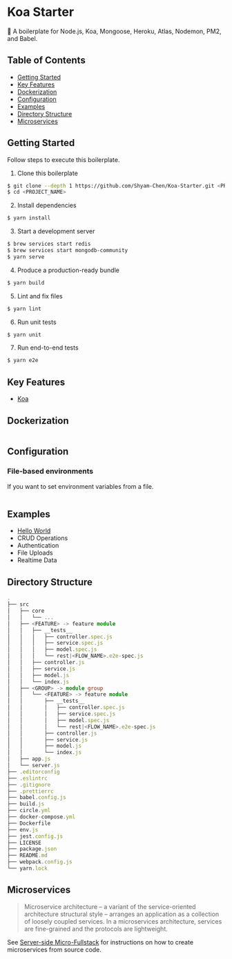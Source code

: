 # Koa Starter

:egg: A boilerplate for Node.js, Koa, Mongoose, Heroku, Atlas, Nodemon, PM2, and Babel.

## Table of Contents

- [Getting Started](#getting-started)
- [Key Features](#key-features)
- [Dockerization](#dockerization)
- [Configuration](#configuration)
- [Examples](#examples)
- [Directory Structure](#directory-structure)
- [Microservices](#microservices)

## Getting Started

Follow steps to execute this boilerplate.

1. Clone this boilerplate

```bash
$ git clone --depth 1 https://github.com/Shyam-Chen/Koa-Starter.git <PROJECT_NAME>
$ cd <PROJECT_NAME>
```

2. Install dependencies

```bash
$ yarn install
```

3. Start a development server

```bash
$ brew services start redis
$ brew services start mongodb-community
$ yarn serve
```

4. Produce a production-ready bundle

```bash
$ yarn build
```

5. Lint and fix files

```bash
$ yarn lint
```

6. Run unit tests

```bash
$ yarn unit
```

7. Run end-to-end tests

```sh
$ yarn e2e
```

## Key Features

- [Koa](https://github.com/koajs/koa)

## Dockerization

```

```

## Configuration

### File-based environments

If you want to set environment variables from a file.

```

```

## Examples

- [Hello World](./src/hello-world)
- CRUD Operations
- Authentication
- File Uploads
- Realtime Data

## Directory Structure

```ts
.
├── src
│   ├── core
│   │   └── ...
│   ├── <FEATURE> -> feature module
│   │   ├── __tests__
│   │   │   ├── controller.spec.js
│   │   │   ├── service.spec.js
│   │   │   ├── model.spec.js
│   │   │   └── rest|<FLOW_NAME>.e2e-spec.js
│   │   ├── controller.js
│   │   ├── service.js
│   │   ├── model.js
│   │   └── index.js
│   ├── <GROUP> -> module group
│   │   └── <FEATURE> -> feature module
│   │       ├── __tests__
│   │       │   ├── controller.spec.js
│   │       │   ├── service.spec.js
│   │       │   ├── model.spec.js
│   │       │   └── rest|<FLOW_NAME>.e2e-spec.js
│   │       ├── controller.js
│   │       ├── service.js
│   │       ├── model.js
│   │       └── index.js
│   ├── app.js
│   └── server.js
├── .editorconfig
├── .eslintrc
├── .gitignore
├── .prettierrc
├── babel.config.js
├── build.js
├── circle.yml
├── docker-compose.yml
├── Dockerfile
├── env.js
├── jest.config.js
├── LICENSE
├── package.json
├── README.md
├── webpack.config.js
└── yarn.lock
```

## Microservices

> Microservice architecture – a variant of the service-oriented architecture structural style – arranges an application as a collection of loosely coupled services. In a microservices architecture, services are fine-grained and the protocols are lightweight.

See [Server-side Micro-Fullstack](https://github.com/Shyam-Chen/Micro-Fullstack/tree/master/mbe) for instructions on how to create microservices from source code.
